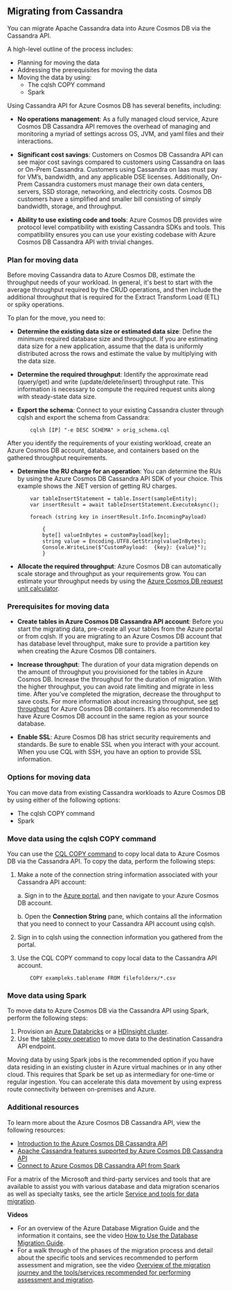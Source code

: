 ## Migrating from Cassandra

You can migrate Apache Cassandra data into Azure Cosmos DB via the Cassandra API.

A high-level outline of the process includes:

- Planning for moving the data
- Addressing the prerequisites for moving the data
- Moving the data by using:
  - The cqlsh COPY command
  - Spark

Using Cassandra API for Azure Cosmos DB has several benefits, including:

- **No operations management**: As a fully managed cloud service, Azure Cosmos DB Cassandra API removes the overhead of managing and monitoring a myriad of settings across OS, JVM, and yaml files and their interactions. 

- **Significant cost savings**: Customers on Cosmos DB Cassandra API can see major cost savings compared to customers using Cassandra on Iaas or On-Prem Cassandra. Customers using Cassandra on Iaas must pay for VM’s, bandwidth, and any applicable DSE licenses. Additionally, On-Prem Cassandra customers must manage their own data centers, servers, SSD storage, networking, and electricity costs. Cosmos DB customers have a simplified and smaller bill consisting of simply bandwidth, storage, and throughput.

- **Ability to use existing code and tools**: Azure Cosmos DB provides wire protocol level compatibility with existing Cassandra SDKs and tools. This compatibility ensures you can use your existing codebase with Azure Cosmos DB Cassandra API with trivial changes.

### Plan for moving data

Before moving Cassandra data to Azure Cosmos DB, estimate the throughput needs of your workload. In general, it's best to start with the average throughput required by the CRUD operations, and then include the additional throughput that is required for the Extract Transform Load (ETL) or spiky operations.

To plan for the move, you need to:

- **Determine the existing data size or estimated data size**: Define the minimum required database size and throughput. If you are estimating data size for a new application, assume that the data is uniformly distributed across the rows and estimate the value by multiplying with the data size.
- **Determine the required throughput**: Identify the approximate read (query/get) and write (update/delete/insert) throughput rate. This information is necessary to compute the required request units along with steady-state data size.
- **Export the schema**: Connect to your existing Cassandra cluster through cqlsh and export the schema from Cassandra:

    ```
        cqlsh [IP] "-e DESC SCHEMA" > orig_schema.cql
    ```

After you identify the requirements of your existing workload, create an Azure Cosmos DB account, database, and containers based on the gathered throughput requirements.

- **Determine the RU charge for an operation**: You can determine the RUs by using the Azure Cosmos DB Cassandra API SDK of your choice. This example shows the .NET version of getting RU charges.

    ```
        var tableInsertStatement = table.Insert(sampleEntity);
        var insertResult = await tableInsertStatement.ExecuteAsync();

        foreach (string key in insertResult.Info.IncomingPayload)

            {
            byte[] valueInBytes = customPayload[key];
            string value = Encoding.UTF8.GetString(valueInBytes);
            Console.WriteLine($"CustomPayload:  {key}: {value}");  
            }
    ```

- **Allocate the required throughput**: Azure Cosmos DB can automatically scale storage and throughput as your requirements grow. You can estimate your throughput needs by using the [Azure Cosmos DB request unit calculator](https://www.documentdb.com/capacityplanner).

### Prerequisites for moving data

- **Create tables in Azure Cosmos DB Cassandra API account**: Before you start the migrating data, pre-create all your tables from the Azure portal or from cqlsh. If you are migrating to an Azure Cosmos DB account that has database level throughput, make sure to provide a partition key when creating the Azure Cosmos DB containers.

- **Increase throughput**: The duration of your data migration depends on the amount of throughput you provisioned for the tables in Azure Cosmos DB. Increase the throughput for the duration of migration. With the higher throughput, you can avoid rate limiting and migrate in less time. After you've completed the migration, decrease the throughput to save costs. For more information about increasing throughput, see [set throughput](https://docs.microsoft.com/azure/cosmos-db/set-throughput) for Azure Cosmos DB containers. It’s also recommended to have Azure Cosmos DB account in the same region as your source database.

- **Enable SSL**: Azure Cosmos DB has strict security requirements and standards. Be sure to enable SSL when you interact with your account. When you use CQL with SSH, you have an option to provide SSL information.

### Options for moving data

You can move data from existing Cassandra workloads to Azure Cosmos DB by using either of the following options:

- The cqlsh COPY command
- Spark

### Move data using the cqlsh COPY command

You can use the [CQL COPY command](http://cassandra.apache.org/doc/latest/tools/cqlsh.html#cqlsh) to copy local data to Azure Cosmos DB via the Cassandra API. To copy the data, perform the following steps:

1. Make a note of the connection string information associated with your Cassandra API account:

    a. Sign in to the [Azure portal](https://portal.azure.com/), and then navigate to your Azure Cosmos DB account.

    b. Open the **Connection String** pane, which contains all the information that you need to connect to your Cassandra API account using cqlsh.

2. Sign in to cqlsh using the connection information you gathered from the portal.

3. Use the CQL COPY command to copy local data to the Cassandra API account.

    ```
        COPY exampleks.tablename FROM filefolderx/*.csv
    ```

### Move data using Spark

To move data to Azure Cosmos DB via the Cassandra API using Spark, perform the following steps:

1. Provision an [Azure Databricks](https://docs.microsoft.com/azure/cosmos-db/cassandra-spark-databricks) or a [HDInsight cluster](https://docs.microsoft.com/azure/cosmos-db/cassandra-spark-hdinsight).
2. Use the [table copy operation](https://docs.microsoft.com/azure/cosmos-db/cassandra-spark-table-copy-ops) to move data to the destination Cassandra API endpoint.

Moving data by using Spark jobs is the recommended option if you have data residing in an existing cluster in Azure virtual machines or in any other cloud. This requires that Spark be set up as intermediary for one-time or regular ingestion. You can accelerate this data movement by using express route connectivity between on-premises and Azure.

### Additional resources

To learn more about the Azure Cosmos DB Cassandra API, view the following resources:

- [Introduction to the Azure Cosmos DB Cassandra API](https://docs.microsoft.com/azure/cosmos-db/cassandra-introduction)
- [Apache Cassandra features supported by Azure Cosmos DB Cassandra API](https://docs.microsoft.com/azure/cosmos-db/cassandra-support)
- [Connect to Azure Cosmos DB Cassandra API from Spark](https://docs.microsoft.com/azure/cosmos-db/cassandra-spark-generic)

For a matrix of the Microsoft and third-party services and tools that are available to assist you with various database and data migration scenarios as well as specialty tasks, see the article [Service and tools for data migration](https://docs.microsoft.com/azure/dms/dms-tools-matrix).

**Videos**

- For an overview of the Azure Database Migration Guide and the information it contains, see the video [How to Use the Database Migration Guide](https://azure.microsoft.com/resources/videos/how-to-use-the-azure-database-migration-guide/).
- For a walk through of the phases of the migration process and detail about the specific tools and services recommended to perform assessment and migration, see the video [Overview of the migration journey and the tools/services recommended for performing assessment and migration](https://azure.microsoft.com/resources/videos/overview-of-migration-and-recommended-tools-services/).
